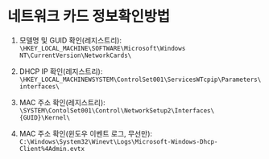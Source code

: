 # 네트워크 카드 정보확인방법
1. 모델명 및 GUID 확인(레지스트리):
`\HKEY_LOCAL_MACHINE\SOFTWARE\Microsoft\Windows NT\CurrentVersion\NetworkCards\`

2. DHCP IP 확인(레지스트리):
`\HKEY_LOCAL_MACHINEWSYSTEM\ControlSet001\ServicesWTcpip\Parameters\interfaces\`

3. MAC 주소 확인(레지스트리):
`\SYSTEM\ContolSet001\Control\NetworkSetup2\Interfaces\{GUID}\Kernel\`

4. MAC 주소 확인(윈도우 이벤트 로그, 무선만):
`C:\Windows\System32\Winevt\Logs\Microsoft-Windows-Dhcp-Client%4Admin.evtx`

